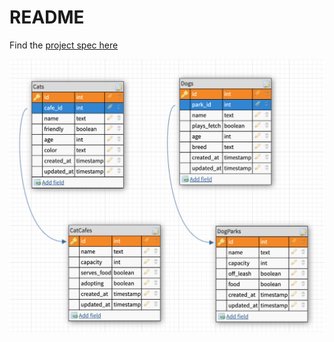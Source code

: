 # README

Find the [project spec here](https://backend.turing.edu/module2/projects/relational_rails)

![Database Diagram](/storage/db_diagram.png) 
